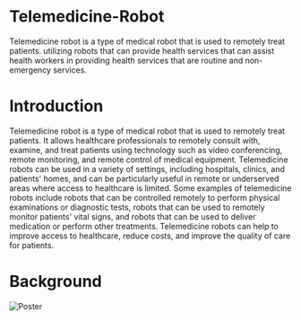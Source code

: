 # Telemedicine-Robot
Telemedicine robot is a type of medical robot that is used to remotely treat patients. utilizing robots that can provide health services that can assist health workers in providing health services that are routine and non-emergency services. 

# Introduction 

Telemedicine robot is a type of medical robot that is used to remotely treat patients. It allows healthcare professionals to remotely consult with, examine, and treat patients using technology such as video conferencing, remote monitoring, and remote control of medical equipment. Telemedicine robots can be used in a variety of settings, including hospitals, clinics, and patients' homes, and can be particularly useful in remote or underserved areas where access to healthcare is limited. Some examples of telemedicine robots include robots that can be controlled remotely to perform physical examinations or diagnostic tests, robots that can be used to remotely monitor patients' vital signs, and robots that can be used to deliver medication or perform other treatments. Telemedicine robots can help to improve access to healthcare, reduce costs, and improve the quality of care for patients.

# Background


![Poster](https://user-images.githubusercontent.com/110273737/217453380-72eb0eb9-579d-4853-acf4-40590a359382.png)
